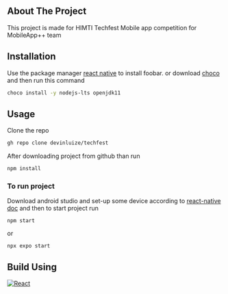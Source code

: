## About The Project
This project is made for HIMTI Techfest Mobile app competition for MobileApp++ team
## Installation

Use the package manager [react native](https://reactnative.dev/docs/environment-setup) to install foobar. or download [choco](https://www.google.com/url?sa=t&rct=j&q=&esrc=s&source=web&cd=&cad=rja&uact=8&ved=2ahUKEwiAi8fo-9_7AhWdcGwGHerLCKsQFnoECA4QAQ&url=https%3A%2F%2Fchocolatey.org%2F&usg=AOvVaw3H8ZbldEc1p4GR3S7f77YJ) and then run this command

```bash
choco install -y nodejs-lts openjdk11
```

## Usage
Clone the repo
   ```sh
   gh repo clone devinluize/techfest
   ```
After downloading project from github than run 
```python
npm install
```
### To run project
Download android studio and set-up some device according to [react-native doc](https://reactnative.dev/docs/environment-setup)
and then to start project run
```node
npm start
```
or
```node
npx expo start
```
## Build Using
[![React][React.js]][React-url]
<!-- https://www.markdownguide.org/basic-syntax/#reference-style-links -->
[React.js]: https://img.shields.io/badge/React-20232A?style=for-the-badge&logo=react&logoColor=61DAFB
[React-url]: https://reactjs.org/
